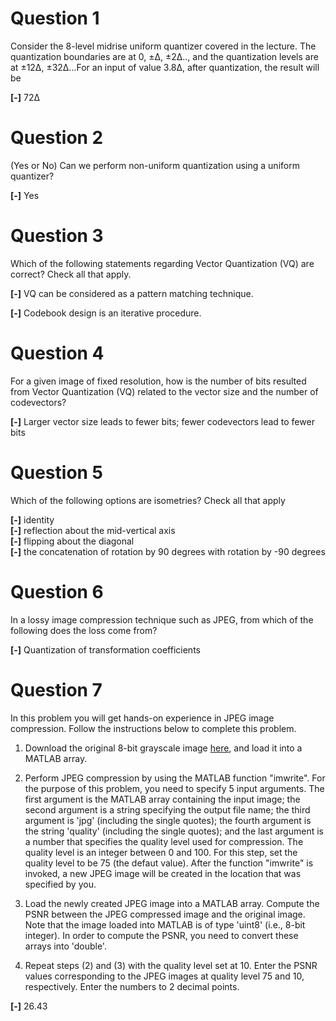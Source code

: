
# Question 1
Consider the 8-level midrise uniform quantizer covered in the lecture. The quantization boundaries are at 0, ±Δ, ±2Δ.., and the quantization levels are at ±12Δ, ±32Δ...For an input of value 3.8Δ, after quantization, the result will be


**[-]** 72Δ  


# Question 2
(Yes or No) Can we perform non-uniform quantization using a uniform quantizer?

**[-]** Yes  



# Question 3
Which of the following statements regarding Vector Quantization (VQ) are correct? Check all that apply.

**[-]** VQ can be considered as a pattern matching technique.  
 
**[-]** Codebook design is an iterative procedure.  


# Question 4
For a given image of fixed resolution, how is the number of bits resulted from Vector Quantization (VQ) related to the vector size and the number of codevectors?


**[-]** Larger vector size leads to fewer bits; fewer codevectors lead to fewer bits  
  


# Question 5
Which of the following options are isometries? Check all that apply

**[-]** identity  
**[-]** reflection about the mid-vertical axis  
**[-]** flipping about the diagonal  
**[-]** the concatenation of rotation by 90 degrees with rotation by -90 degrees  


# Question 6
In a lossy image compression technique such as JPEG, from which of the following does the loss come from?


**[-]** Quantization of transformation coefficients  



# Question 7
In this problem you will get hands-on experience in JPEG image compression. Follow the instructions below to complete this problem.

1. Download the original 8-bit grayscale image [here](Cameraman256.bmp), and load it into a MATLAB array.

2. Perform JPEG compression by using the MATLAB function "imwrite". For the purpose of this problem, you need to specify 5 input arguments. The first argument is the MATLAB array containing the input image; the second argument is a string specifying the output file name; the third argument is 'jpg' (including the single quotes); the fourth argument is the string 'quality' (including the single quotes); and the last argument is a number that specifies the quality level used for compression. The quality level is an integer between 0 and 100. For this step, set the quality level to be 75 (the defaut value). After the function "imwrite" is invoked, a new JPEG image will be created in the location that was specified by you.

3. Load the newly created JPEG image into a MATLAB array. Compute the PSNR between the JPEG compressed image and the original image. Note that the image loaded into MATLAB is of type 'uint8' (i.e., 8-bit integer). In order to compute the PSNR, you need to convert these arrays into 'double'.

4. Repeat steps (2) and (3) with the quality level set at 10. Enter the PSNR values corresponding to the JPEG images at quality level 75 and 10, respectively. Enter the numbers to 2 decimal points.

**[-]**  26.43
